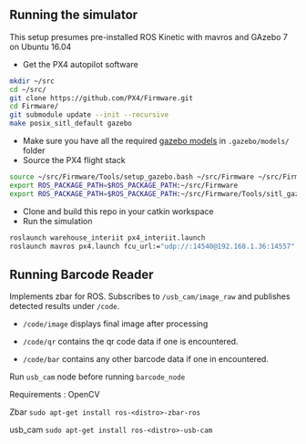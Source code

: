 ## Running the simulator

This setup presumes pre-installed ROS Kinetic with mavros and GAzebo 7 on Ubuntu 16.04

- Get the PX4 autopilot software
```bash
mkdir ~/src
cd ~/src/
git clone https://github.com/PX4/Firmware.git
cd Firmware/
git submodule update --init --recursive
make posix_sitl_default gazebo
```
- Make sure you have all the required [gazebo models](http://machineawakening.blogspot.in/2015/05/how-to-download-all-gazebo-models.html) in ```.gazebo/models/``` folder
- Source the PX4 flight stack
```bash
source ~/src/Firmware/Tools/setup_gazebo.bash ~/src/Firmware ~/src/Firmware/build/posix_sitl_default
export ROS_PACKAGE_PATH=$ROS_PACKAGE_PATH:~/src/Firmware
export ROS_PACKAGE_PATH=$ROS_PACKAGE_PATH:~/src/Firmware/Tools/sitl_gazebo
```
- Clone and build this repo in your catkin workspace
- Run the simulation
```bash
roslaunch warehouse_interiit px4_interiit.launch
roslaunch mavros px4.launch fcu_url:="udp://:14540@192.168.1.36:14557"
```

## Running Barcode Reader

Implements zbar for ROS. Subscribes to ```/usb_cam/image_raw``` and publishes detected results under `/code`.

- ```/code/image``` displays final image after processing

- ```/code/qr``` contains the qr code data if one is encountered.

- ```/code/bar``` contains any other barcode data if one in encountered.

Run ```usb_cam``` node before running ```barcode_node```

Requirements :
OpenCV

Zbar   ```sudo apt-get install ros-<distro>-zbar-ros```
 
usb_cam    ```sudo apt-get install ros-<distro>-usb-cam ```
